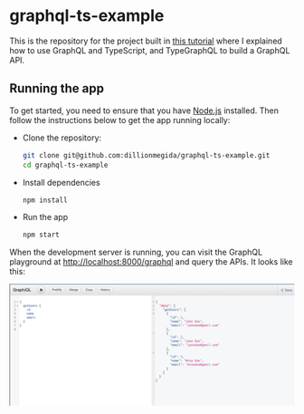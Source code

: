 # graphql-ts-example

This is the repository for the project built in [this tutorial](#) where I explained how to use GraphQL and TypeScript, and TypeGraphQL to build a GraphQL API.

## Running the app

To get started, you need to ensure that you have [Node.js](https://nodejs.org/) installed. Then follow the instructions below to get the app running locally:

- Clone the repository:

  ```bash
  git clone git@github.com:dillionmegida/graphql-ts-example.git
  cd graphql-ts-example
  ```

- Install dependencies

  ```bash
  npm install
  ```

- Run the app

  ```bash
  npm start
  ```

When the development server is running, you can visit the GraphQL playground at [http://localhost:8000/graphql](http://localhost:8000/graphql) and query the APIs. It looks like this:

![GraphQL playground showing working queries](./images/graphql-playground-showing-working-queries.png)
